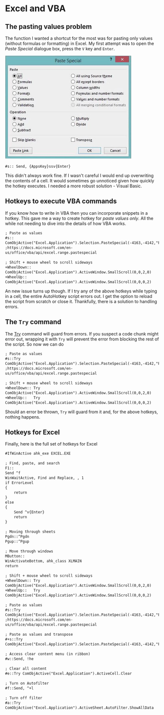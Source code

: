 # Excel and VBA

## The pasting values problem

The function I wanted a shortcut for the most was for pasting only values (without formulas or formatting) in Excel.
My first attempt was to open the _Paste Special_ dialogue box, press the `V` key and `Enter`.

![](Excel_paste_special.jpg)

```ahk
#s:: Send, {AppsKey}ssv{Enter}
```

This didn't always work fine.
If I wasn't careful I would end up overwriting the contents of a cell. 
It would sometimes go unnoticed given how quickly the hotkey executes. 
I needed a more robust solution - Visual Basic.

## Hotkeys to execute VBA commands

If you know how to write in VBA then you can incorporate snippets in a hotkey.
This gave me a way to create hotkey for _paste values only_. 
All the while not needing to dive into the details of how VBA works.

```ahk
; Paste as values
#s:: ComObjActive("Excel.Application").Selection.PasteSpecial(-4163,-4142,"False","False")
;https://docs.microsoft.com/en-us/office/vba/api/excel.range.pastespecial

; Shift + mouse wheel to scroll sideways
+WheelDown:: ComObjActive("Excel.Application").ActiveWindow.SmallScroll(0,0,2,0)
+WheelUp::   ComObjActive("Excel.Application").ActiveWindow.SmallScroll(0,0,0,2)
```

An new issue turns up though. 
If I try any of the above hotkeys while typing in a cell, the entire AutoHotkey script errors out.
I get the option to reload the script from scratch or close it.
Thankfully, there is a solution to handling errors.

## The `Try` command

The [Try](https://www.autohotkey.com/docs/commands/Try.htm) command will guard from errors.
If you suspect a code chunk might error out, wrapping it with `Try` will prevent the error from blocking the rest of the script.
So now we can do

```ahk
; Paste as values
#s::Try ComObjActive("Excel.Application").Selection.PasteSpecial(-4163,-4142,"False","False")
;https://docs.microsoft.com/en-us/office/vba/api/excel.range.pastespecial

; Shift + mouse wheel to scroll sideways
+WheelDown:: Try ComObjActive("Excel.Application").ActiveWindow.SmallScroll(0,0,2,0)
+WheelUp::   Try ComObjActive("Excel.Application").ActiveWindow.SmallScroll(0,0,0,2)
```

Should an error be thrown, `Try` will guard from it and, for the above hotkeys, nothing happens.

## Hotkeys for Excel 

Finally, here is the full set of hotkeys for Excel 


```ahk
#IfWinActive ahk_exe EXCEL.EXE

; Find, paste, and search
F1::
Send ^f
WinWaitActive, Find and Replace, , 1
if ErrorLevel
{
    return
}
else
{
    Send ^v{Enter}
	return
}

; Moving through sheets
Pgdn::^Pgdn
Pgup::^Pgup

; Move through windows
MButton::
WinActivateBottom, ahk_class XLMAIN
return

; Shift + mouse wheel to scroll sideways
+WheelDown:: Try ComObjActive("Excel.Application").ActiveWindow.SmallScroll(0,0,2,0)
+WheelUp::   Try ComObjActive("Excel.Application").ActiveWindow.SmallScroll(0,0,0,2)

; Paste as values
#s::Try ComObjActive("Excel.Application").Selection.PasteSpecial(-4163,-4142,"False","False")
;https://docs.microsoft.com/en-us/office/vba/api/excel.range.pastespecial

; Paste as values and transpose
#+s::Try ComObjActive("Excel.Application").Selection.PasteSpecial(-4163,-4142,"False","True")

; Access clear content menu (in ribbon)
#w::Send, !he

; Clear all content
#e::Try ComObjActive("Excel.Application").ActiveCell.Clear

; Turn on Autofilter
#f::Send, ^+l

; Turn off filter
#a::Try ComObjActive("Excel.Application").ActiveSheet.AutoFilter.ShowAllData
```
